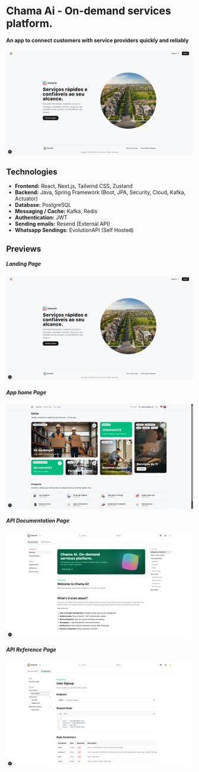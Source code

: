 # Chama Ai - On-demand services platform.

#### An app to connect customers with service providers quickly and reliably

![Landing Page Preview](/previews/landing-page.png)

## Technologies

- **Frontend:** React, Next.js, Tailwind CSS, Zustand
- **Backend:** Java, Spring Framework (Boot, JPA, Security, Cloud, Kafka, Actuator)
- **Database:** PostgreSQL
- **Messaging / Cache:** Kafka, Redis
- **Authentication:** JWT
- **Sending emails:** Resend (External API)
- **Whatsapp Sendings:** EvolutionAPI (Self Hosted)

## Previews

##### Landing Page

![Landing Page Preview](/previews/landing-page.png)

##### App home Page

![App Home Preview](/previews/app-home.png)

##### API Documentation Page

![API Documentation Preview](/previews/api-documentation.png)

##### API Reference Page

![API Reference Preview](/previews/api-reference.png)
